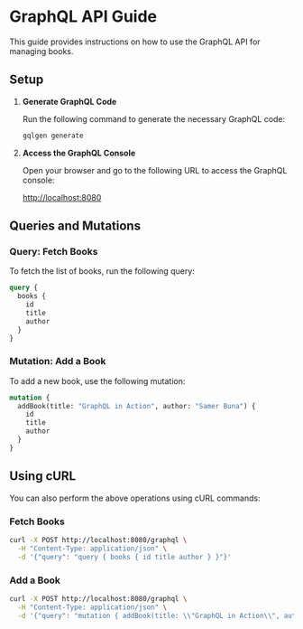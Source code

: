 # GraphQL API Guide

This guide provides instructions on how to use the GraphQL API for managing books.

## Setup

1. **Generate GraphQL Code**
   
   Run the following command to generate the necessary GraphQL code:
   
   ```bash
   gqlgen generate
   ```

2. **Access the GraphQL Console**

   Open your browser and go to the following URL to access the GraphQL console:
   
   [http://localhost:8080](http://localhost:8080)

## Queries and Mutations

### Query: Fetch Books

To fetch the list of books, run the following query:

```graphql
query {
  books {
    id
    title
    author
  }
}
```

### Mutation: Add a Book

To add a new book, use the following mutation:

```graphql
mutation {
  addBook(title: "GraphQL in Action", author: "Samer Buna") {
    id
    title
    author
  }
}
```

## Using cURL

You can also perform the above operations using cURL commands:

### Fetch Books

```bash
curl -X POST http://localhost:8080/graphql \
  -H "Content-Type: application/json" \
  -d '{"query": "query { books { id title author } }"}'
```

### Add a Book

```bash
curl -X POST http://localhost:8080/graphql \
  -H "Content-Type: application/json" \
  -d '{"query": "mutation { addBook(title: \\"GraphQL in Action\\", author: \\"Samer Buna\\") { id title author } }"}'
``` 
